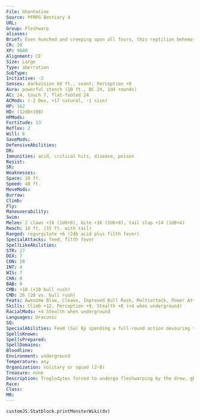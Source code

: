 ```yaml
---
File: Ghonhatine
Source: PFRPG Bestiary 4
URL: 
Group: Fleshwarp
aliases: 
Brief: Even hunched and creeping upon all fours, this reptilian behemoth towers over its prey, its protruding teeth snapping wildly.
CR: 10
XP: 9600
Alignment: CE
Size: Large
Type: aberration
SubType: 
Initiative: -2
Senses: darkvision 60 ft., scent; Perception +9
Aura: powerful stench (10 ft., DC 24, 1d4 rounds)
AC: 24, touch 7, flat-footed 24
ACMods: (-2 Dex, +17 natural, -1 size)
HP: 162
HD: (12d8+108)
HPMods: 
Fortitude: 13
Reflex: 2
Will: 6
SaveMods: 
DefensiveAbilities: 
DR: 
Immunities: acid, critical hits, disease, poison
Resist: 
SR: 
Weaknesses: 
Space: 10 ft.
Speed: 40 ft.
MoveMods: 
Burrow: 
Climb: 
Fly: 
Maneuverability: 
Swim: 
Melee: 2 claws +16 (1d6+8), bite +16 (2d6+8), tail slap +14 (1d8+4)
Reach: 10 ft. (15 ft. with tail)
Ranged: regurgitate +6 (2d6 acid plus filth fever)
SpecialAttacks: feed, filth fever
SpellLikeAbilities: 
STR: 27
DEX: 7
CON: 28
INT: 4
WIS: 7
CHA: 8
BAB: 9
CMB: +18 (+20 bull rush)
CMD: 26 (28 vs. bull rush)
Feats: Awesome Blow, Cleave, Improved Bull Rush, Multiattack, Power Attack, Vital Strike
Skills: Climb +12, Perception +9, Stealth +0 (+4 when underground)
RacialMods: +4 Stealth when underground
Languages: Draconic
SQ: 
SpecialAbilities: Feed (Su) By spending a full-round action devouring the body of a dead or unconscious creature, a ghonhatine gains 1d8+9 temporary hit points and a +2 bonus on attack and damage rolls for 1 minute. The bonus to hit points is Constitution-based.  Filth Fever (Ex) Disease-injury; save Fort DC 25; onset 1d3 days; frequency 1 day; effect 1d3 Dex damage and 1d3 Con damage; cure 2 consecutive saves. The save DC is Constitution-based.  Powerful Stench (Ex) An enraged ghonhatine secretes a tarry, musk-like chemical. Any living, non-ghonhatine creature within 10 feet must succeed at a DC 24 Fortitude save or be nauseated as long as it remains within the affected area and for 1d4 rounds afterward. A creature that saves is sickened as long as it remains in the area, and can't be affected again by the same ghonhatine's stench for 24 hours. This is a poison effect. The save DC is Constitution-based.  Regurgitate (Ex) A ghonhatine can expel the contents of its stomach as a ranged attack with a splash weapon that has a range increment of 20 feet. It deals 2d6 acid damage to the target and splashes all adjacent creatures. In addition to taking damage, a target directly hit by a ghonhatine's regurgitation must make two DC 24 Fortitude saves, the first to resist contracting filth fever, and the second to avoid being nauseated for 1 minute. A nauseated creature can end its nausea early by dousing itself in a gallon of water. All creatures adjacent to the target must make DC 24 Fortitude saves to avoid being sickened for 1 minute. Once a ghonhatine uses this ability it can't use it again until it feeds. The save DCs are Constitution-based.
SpellsKnown: 
SpellsPrepared: 
SpellDomains: 
Bloodline: 
Environment: underground
Temperature: any
Organization: solitary or squad (2-8)
Treasure: none
Description: Troglodytes forced to undergo fleshwarping by the drow, ghonhatines harken to what troglodytes might have been in savage prehistory. They stand over 10 feet tall (hunched to about 8 feet) and weigh upward of 5,000 pounds.
Race: 
Class: 
MR: 
---
```

```dataviewjs
customJS.Statblock.printMonsterWiki(dv)
```
